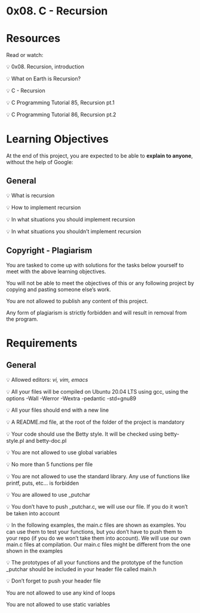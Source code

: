 # 0x08. C - Recursion

# Resources

Read or watch:

💡 0x08. Recursion, introduction

💡 What on Earth is Recursion?

💡 C - Recursion

💡 C Programming Tutorial 85, Recursion pt.1

💡 C Programming Tutorial 86, Recursion pt.2


# Learning Objectives

At the end of this project, you are expected to be able to **explain to anyone**, without the help of Google:

## General

💡 What is recursion

💡 How to implement recursion

💡 In what situations you should implement recursion

💡 In what situations you shouldn’t implement recursion

## Copyright - Plagiarism

You are tasked to come up with solutions for the tasks below yourself to meet with the above learning objectives.

You will not be able to meet the objectives of this or any following project by copying and pasting someone else’s work.

You are not allowed to publish any content of this project.

Any form of plagiarism is strictly forbidden and will result in removal from the program.

# Requirements

## General

💡 Allowed editors: *vi, vim, emacs*

💡 All your files will be compiled on Ubuntu 20.04 LTS using gcc, using the options -Wall -Werror -Wextra -pedantic -std=gnu89

💡 All your files should end with a new line

💡 A README.md file, at the root of the folder of the project is mandatory

💡 Your code should use the Betty style. It will be checked using betty-style.pl and betty-doc.pl

💡 You are not allowed to use global variables

💡 No more than 5 functions per file

💡 You are not allowed to use the standard library. Any use of functions like printf, puts, etc… is forbidden

💡 You are allowed to use _putchar

💡 You don’t have to push _putchar.c, we will use our file. If you do it won’t be taken into account

💡 In the following examples, the main.c files are shown as examples. You can use them to test your functions, but you don’t have to push them to your repo (if you do we won’t take them into account). We will use our own main.c files at compilation. Our main.c files might be different from the one shown in the examples

💡 The prototypes of all your functions and the prototype of the function _putchar should be included in your header file called main.h

💡 Don’t forget to push your header file

You are not allowed to use any kind of loops

You are not allowed to use static variables


